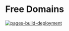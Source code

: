 # Free Domains
[![pages-build-deployment](https://github.com/Spilleparadis/free-domains/actions/workflows/pages/pages-build-deployment/badge.svg)](https://github.com/Spilleparadis/free-domains/actions/workflows/pages/pages-build-deployment)
